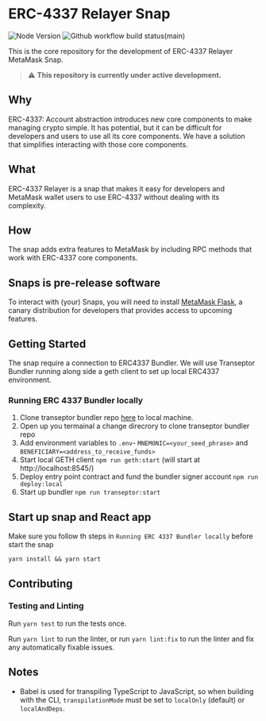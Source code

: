 # ERC-4337 Relayer Snap

![Node Version](https://img.shields.io/badge/node-16.x-green)
![Github workflow build status(main)](https://img.shields.io/github/actions/workflow/status/transeptorlabs/erc-4337-snap/build.yml?branch=main)

This is the core repository for the development of ERC-4337 Relayer
MetaMask Snap.

> :warning: **This repository is currently under active development.**

## Why

ERC-4337: Account abstraction introduces new core components to make managing crypto simple. It has potential, but it can be difficult for developers and users to use all its core components. We have a solution that simplifies interacting with those core components.

## What

ERC-4337 Relayer is a snap that makes it easy for developers and MetaMask wallet users to use ERC-4337 without dealing with its complexity.

## How

The snap adds extra features to MetaMask by including RPC methods that work with ERC-4337 core components.

## Snaps is pre-release software

To interact with (your) Snaps, you will need to install [MetaMask Flask](https://metamask.io/flask/), a canary distribution for developers that provides access to upcoming features.

## Getting Started
The snap require a connection to ERC4337 Bundler. We will use Transeptor Bundler running along side a geth client to set up local ERC4337 environment.

### Running ERC 4337 Bundler locally
1. Clone transeptor bundler repo [here](https://github.com/transeptorlabs/transeptor-bundler) to local machine.
2. Open up you termainal a change direcrory to clone transeptor bundler repo
3. Add environment variables to `.env`-  `MNEMONIC=<your_seed_phrase>` and `BENEFICIARY=<address_to_receive_funds>`
4. Start local GETH client `npm run geth:start` (will start at http://localhost:8545/)
5. Deploy entry point contract and fund the bundler signer account `npm run deploy:local`
6. Start up bundler `npm run transeptor:start`

## Start up snap and React app
Make sure you follow th steps in `Running ERC 4337 Bundler locally` before start the snap

```shell
yarn install && yarn start
```

## Contributing

### Testing and Linting

Run `yarn test` to run the tests once.

Run `yarn lint` to run the linter, or run `yarn lint:fix` to run the linter and fix any automatically fixable issues.

## Notes

- Babel is used for transpiling TypeScript to JavaScript, so when building with the CLI,
  `transpilationMode` must be set to `localOnly` (default) or `localAndDeps`.
